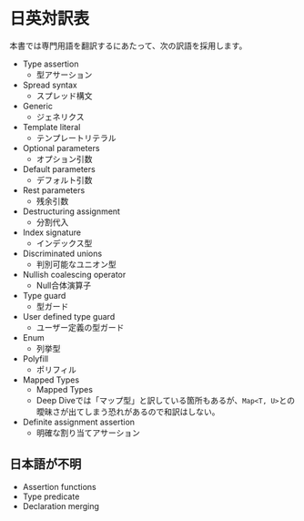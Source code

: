 # 日英対訳表

本書では専門用語を翻訳するにあたって、次の訳語を採用します。

<!--textlint-disable prh-->

- Type assertion
  - 型アサーション
- Spread syntax
  - スプレッド構文
- Generic
  - ジェネリクス
- Template literal
  - テンプレートリテラル
- Optional parameters
  - オプション引数
- Default parameters
  - デフォルト引数
- Rest parameters
  - 残余引数
- Destructuring assignment
  - 分割代入
- Index signature
  - インデックス型
- Discriminated unions
  - 判別可能なユニオン型
- Nullish coalescing operator
  - Null合体演算子
- Type guard
  - 型ガード
- User defined type guard
  - ユーザー定義の型ガード
- Enum
  - 列挙型
- Polyfill
  - ポリフィル
- Mapped Types
  - Mapped Types
  - Deep Diveでは「マップ型」と訳している箇所もあるが、`Map<T, U>`との曖昧さが出てしまう恐れがあるので和訳はしない。
- Definite assignment assertion
  - 明確な割り当てアサーション

<!--textlint-enable prh-->

## 日本語が不明

- Assertion functions
- Type predicate
- Declaration merging

